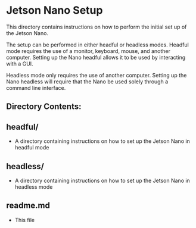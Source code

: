 <h1>Jetson Nano Setup</h1>

This directory contains instructions on how to perform the initial set up of the Jetson Nano.

The setup can be performed in either headful or headless modes. Headful mode requires the use of a monitor, keyboard, mouse, and another computer. 
Setting up the Nano headful allows it to be used by interacting with a GUI.

Headless mode only requires the use of another computer. Setting up the Nano headless will require that the Nano be used solely through a command line interface.

<h2>Directory Contents:</h2>

<h2>headful/</h2>

* A directory containing instructions on how to set up the Jetson Nano in headful mode

<h2>headless/</h2>

* A directory containing instructions on how to set up the Jetson Nano in headless mode

<h2>readme.md</h2>

* This file
